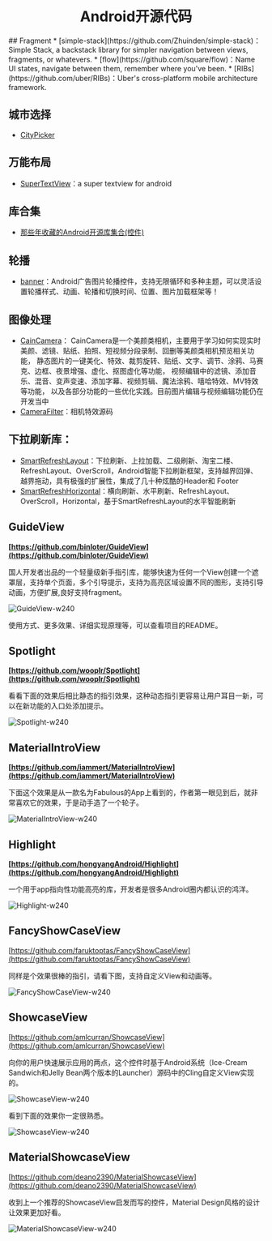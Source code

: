 <h1 align="center">Android开源代码</h1>
## Fragment
* [simple-stack](https://github.com/Zhuinden/simple-stack)：Simple Stack, a backstack library for simpler navigation between views, fragments, or whatevers.
* [flow](https://github.com/square/flow)：Name UI states, navigate between them, remember where you've been.
* [RIBs](https://github.com/uber/RIBs)：Uber's cross-platform mobile architecture framework.

## 城市选择
* [CityPicker](https://github.com/zaaach/CityPicker)

## 万能布局
* [SuperTextView](https://github.com/lygttpod/SuperTextView)：a super textview for android

## 库合集
* [那些年收藏的Android开源库集合(控件)](https://www.jianshu.com/p/3baddcf948af)

## 轮播
* [banner](https://github.com/youth5201314/banner)：Android广告图片轮播控件，支持无限循环和多种主题，可以灵活设置轮播样式、动画、轮播和切换时间、位置、图片加载框架等！

## 图像处理
* [CainCamera](https://github.com/CainKernel/CainCamera)：
CainCamera是一个美颜类相机，主要用于学习如何实现实时美颜、滤镜、贴纸、拍照、短视频分段录制、回删等美颜类相机预览相关功能， 静态图片的一键美化、特效、裁剪旋转、贴纸、文字、调节、涂鸦、马赛克、边框、夜景增强、虚化、抠图虚化等功能， 视频编辑中的滤镜、添加音乐、混音、变声变速、添加字幕、视频剪辑、魔法涂鸦、嘻哈特效、MV特效等功能， 以及各部分功能的一些优化实践。目前图片编辑与视频编辑功能仍在开发当中
* [CameraFilter](https://github.com/nekocode/CameraFilter)：相机特效源码

## 下拉刷新库：

* [SmartRefreshLayout](https://github.com/scwang90/SmartRefreshLayout)：下拉刷新、上拉加载、二级刷新、淘宝二楼、RefreshLayout、OverScroll，Android智能下拉刷新框架，支持越界回弹、越界拖动，具有极强的扩展性，集成了几十种炫酷的Header和 Footer
* [SmartRefreshHorizontal](https://github.com/scwang90/SmartRefreshHorizontal)：横向刷新、水平刷新、RefreshLayout、OverScroll，Horizontal，基于SmartRefreshLayout的水平智能刷新

## GuideView

**[https://github.com/binIoter/GuideView](https://github.com/binIoter/GuideView)**

国人开发者出品的一个轻量级新手指引库，能够快速为任何一个View创建一个遮罩层，支持单个页面，多个引导提示，支持为高亮区域设置不同的图形，支持引导动画，方便扩展,良好支持fragment。

![GuideView-w240](https://diycode.b0.upaiyun.com/photo/2017/e90bb8c58d5603b11714b4e6f3d01be6.png)

使用方式、更多效果、详细实现原理等，可以查看项目的README。

## Spotlight
**[https://github.com/wooplr/Spotlight](https://github.com/wooplr/Spotlight)**

看看下面的效果后相比静态的指引效果，这种动态指引更容易让用户耳目一新，可以在新功能的入口处添加提示。

![Spotlight-w240](https://diycode.b0.upaiyun.com/photo/2017/602655b94fa451820d33a7b98f923503.gif)

## MaterialIntroView
**[https://github.com/iammert/MaterialIntroView](https://github.com/iammert/MaterialIntroView)**

下面这个效果是从一款名为Fabulous的App上看到的，作者第一眼见到后，就非常喜欢它的效果，于是动手造了一个轮子。

![MaterialIntroView-w240](https://diycode.b0.upaiyun.com/photo/2017/481565db050c9b740f1337fb29e4c93d.gif)

## Highlight
**[https://github.com/hongyangAndroid/Highlight](https://github.com/hongyangAndroid/Highlight)**

一个用于app指向性功能高亮的库，开发者是很多Android圈内都认识的鸿洋。

![Highlight-w240](https://diycode.b0.upaiyun.com/photo/2017/7d97601ac5466562103b26ad2b084626.gif)

## FancyShowCaseView
[https://github.com/faruktoptas/FancyShowCaseView](https://github.com/faruktoptas/FancyShowCaseView)

同样是个效果很棒的指引，请看下图，支持自定义View和动画等。

![FancyShowCaseView-w240](https://diycode.b0.upaiyun.com/photo/2017/fb3ca0baa452e7682219d2322ce6472d.gif)

## ShowcaseView
[https://github.com/amlcurran/ShowcaseView](https://github.com/amlcurran/ShowcaseView)

向你的用户快速展示应用的两点，这个控件时基于Android系统（Ice-Cream Sandwich和Jelly Bean两个版本的Launcher）源码中的Cling自定义View实现的。

![ShowcaseView-w240](https://diycode.b0.upaiyun.com/photo/2017/604401d0454277349b6b5e475cf8cdd7.png)

看到下面的效果你一定很熟悉。

![ShowcaseView-w240](https://diycode.b0.upaiyun.com/photo/2017/70999a9ff7e1bb9dcf27e2435a2e61fe.png)

## MaterialShowcaseView
[https://github.com/deano2390/MaterialShowcaseView](https://github.com/deano2390/MaterialShowcaseView)

收到上一个推荐的ShowcaseView启发而写的控件，Material Design风格的设计让效果更加好看。

![MaterialShowcaseView-w240](https://diycode.b0.upaiyun.com/photo/2017/4119ffb7ddb8a0066df50ef8a4bf2fd7.gif)


